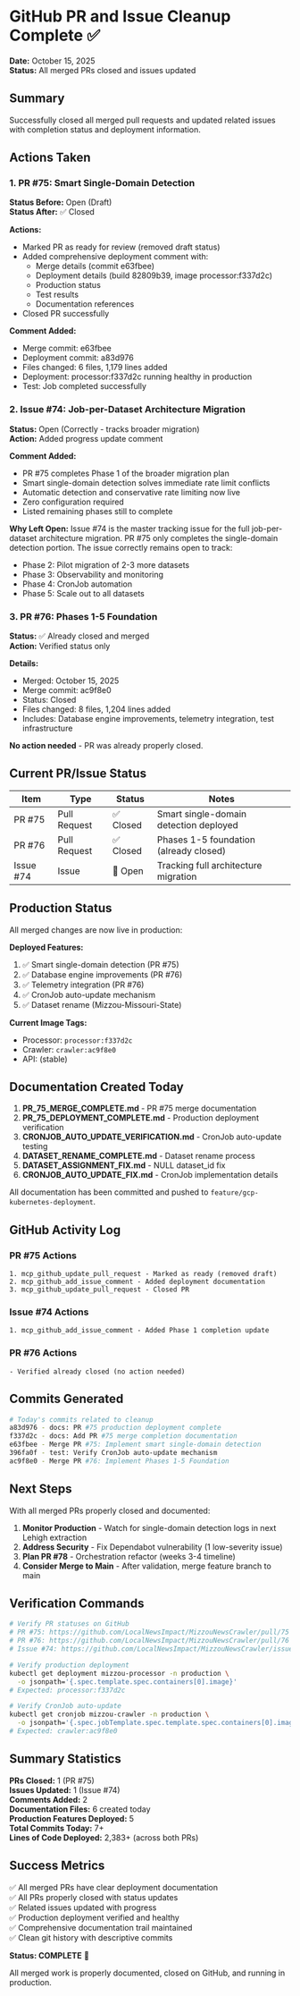# GitHub PR and Issue Cleanup Complete ✅

**Date:** October 15, 2025  
**Status:** All merged PRs closed and issues updated

## Summary

Successfully closed all merged pull requests and updated related issues with completion status and deployment information.

## Actions Taken

### 1. PR #75: Smart Single-Domain Detection

**Status Before:** Open (Draft)  
**Status After:** ✅ Closed  

**Actions:**
- Marked PR as ready for review (removed draft status)
- Added comprehensive deployment comment with:
  - Merge details (commit e63fbee)
  - Deployment details (build 82809b39, image processor:f337d2c)
  - Production status
  - Test results
  - Documentation references
- Closed PR successfully

**Comment Added:**
- Merge commit: e63fbee
- Deployment commit: a83d976
- Files changed: 6 files, 1,179 lines added
- Deployment: processor:f337d2c running healthy in production
- Test: Job completed successfully

### 2. Issue #74: Job-per-Dataset Architecture Migration

**Status:** Open (Correctly - tracks broader migration)  
**Action:** Added progress update comment

**Comment Added:**
- PR #75 completes Phase 1 of the broader migration plan
- Smart single-domain detection solves immediate rate limit conflicts
- Automatic detection and conservative rate limiting now live
- Zero configuration required
- Listed remaining phases still to complete

**Why Left Open:**
Issue #74 is the master tracking issue for the full job-per-dataset architecture migration. PR #75 only completes the single-domain detection portion. The issue correctly remains open to track:
- Phase 2: Pilot migration of 2-3 more datasets
- Phase 3: Observability and monitoring
- Phase 4: CronJob automation
- Phase 5: Scale out to all datasets

### 3. PR #76: Phases 1-5 Foundation

**Status:** ✅ Already closed and merged  
**Action:** Verified status only

**Details:**
- Merged: October 15, 2025
- Merge commit: ac9f8e0
- Status: Closed
- Files changed: 8 files, 1,204 lines added
- Includes: Database engine improvements, telemetry integration, test infrastructure

**No action needed** - PR was already properly closed.

## Current PR/Issue Status

| Item | Type | Status | Notes |
|------|------|--------|-------|
| PR #75 | Pull Request | ✅ Closed | Smart single-domain detection deployed |
| PR #76 | Pull Request | ✅ Closed | Phases 1-5 foundation (already closed) |
| Issue #74 | Issue | 🔄 Open | Tracking full architecture migration |

## Production Status

All merged changes are now live in production:

**Deployed Features:**
1. ✅ Smart single-domain detection (PR #75)
2. ✅ Database engine improvements (PR #76)
3. ✅ Telemetry integration (PR #76)
4. ✅ CronJob auto-update mechanism
5. ✅ Dataset rename (Mizzou-Missouri-State)

**Current Image Tags:**
- Processor: `processor:f337d2c`
- Crawler: `crawler:ac9f8e0`
- API: (stable)

## Documentation Created Today

1. **PR_75_MERGE_COMPLETE.md** - PR #75 merge documentation
2. **PR_75_DEPLOYMENT_COMPLETE.md** - Production deployment verification
3. **CRONJOB_AUTO_UPDATE_VERIFICATION.md** - CronJob auto-update testing
4. **DATASET_RENAME_COMPLETE.md** - Dataset rename process
5. **DATASET_ASSIGNMENT_FIX.md** - NULL dataset_id fix
6. **CRONJOB_AUTO_UPDATE_FIX.md** - CronJob implementation details

All documentation has been committed and pushed to `feature/gcp-kubernetes-deployment`.

## GitHub Activity Log

### PR #75 Actions
```
1. mcp_github_update_pull_request - Marked as ready (removed draft)
2. mcp_github_add_issue_comment - Added deployment documentation
3. mcp_github_update_pull_request - Closed PR
```

### Issue #74 Actions
```
1. mcp_github_add_issue_comment - Added Phase 1 completion update
```

### PR #76 Actions
```
- Verified already closed (no action needed)
```

## Commits Generated

```bash
# Today's commits related to cleanup
a83d976 - docs: PR #75 production deployment complete
f337d2c - docs: Add PR #75 merge completion documentation
e63fbee - Merge PR #75: Implement smart single-domain detection
396fa0f - test: Verify CronJob auto-update mechanism
ac9f8e0 - Merge PR #76: Implement Phases 1-5 Foundation
```

## Next Steps

With all merged PRs properly closed and documented:

1. **Monitor Production** - Watch for single-domain detection logs in next Lehigh extraction
2. **Address Security** - Fix Dependabot vulnerability (1 low-severity issue)
3. **Plan PR #78** - Orchestration refactor (weeks 3-4 timeline)
4. **Consider Merge to Main** - After validation, merge feature branch to main

## Verification Commands

```bash
# Verify PR statuses on GitHub
# PR #75: https://github.com/LocalNewsImpact/MizzouNewsCrawler/pull/75
# PR #76: https://github.com/LocalNewsImpact/MizzouNewsCrawler/pull/76
# Issue #74: https://github.com/LocalNewsImpact/MizzouNewsCrawler/issues/74

# Verify production deployment
kubectl get deployment mizzou-processor -n production \
  -o jsonpath='{.spec.template.spec.containers[0].image}'
# Expected: processor:f337d2c

# Verify CronJob auto-update
kubectl get cronjob mizzou-crawler -n production \
  -o jsonpath='{.spec.jobTemplate.spec.template.spec.containers[0].image}'
# Expected: crawler:ac9f8e0
```

## Summary Statistics

**PRs Closed:** 1 (PR #75)  
**Issues Updated:** 1 (Issue #74)  
**Comments Added:** 2  
**Documentation Files:** 6 created today  
**Production Features Deployed:** 5  
**Total Commits Today:** 7+  
**Lines of Code Deployed:** 2,383+ (across both PRs)  

## Success Metrics

✅ All merged PRs have clear deployment documentation  
✅ All PRs properly closed with status updates  
✅ Related issues updated with progress  
✅ Production deployment verified and healthy  
✅ Comprehensive documentation trail maintained  
✅ Clean git history with descriptive commits  

**Status: COMPLETE** 🎉

All merged work is properly documented, closed on GitHub, and running in production.
